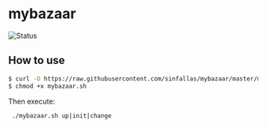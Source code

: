 mybazaar
========

![Status](https://travis-ci.org/sinfallas/mybazaar.svg) 

## How to use

```bash
$ curl -O https://raw.githubusercontent.com/sinfallas/mybazaar/master/mybazaar.sh
$ chmod +x mybazaar.sh
```
Then execute:

```bash
 ./mybazaar.sh up|init|change
```
